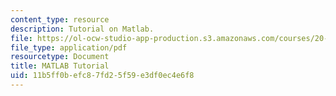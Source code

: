 ```yaml
---
content_type: resource
description: Tutorial on Matlab.
file: https://ol-ocw-studio-app-production.s3.amazonaws.com/courses/20-420j-biomolecular-kinetics-and-cellular-dynamics-be-420j-fall-2004/11b5ff0befc87fd25f59e3df0ec4e6f8_tutorial_04.pdf
file_type: application/pdf
resourcetype: Document
title: MATLAB Tutorial
uid: 11b5ff0b-efc8-7fd2-5f59-e3df0ec4e6f8
---
```

